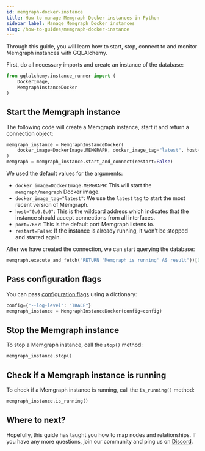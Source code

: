 ```yaml
---
id: memgraph-docker-instance
title: How to manage Memgraph Docker instances in Python
sidebar_label: Manage Memgraph Docker instances
slug: /how-to-guides/memgraph-docker-instance
---
```


Through this guide, you will learn how to start, stop, connect to and monitor
Memgraph instances with GQLAlchemy.

First, do all necessary imports and create an instance of the database:

```python
from gqlalchemy.instance_runner import (
    DockerImage,
    MemgraphInstanceDocker
)
```

## Start the Memgraph instance

The following code will create a Memgraph instance, start it and return a
connection object:

```python
memgraph_instance = MemgraphInstanceDocker(
    docker_image=DockerImage.MEMGRAPH, docker_image_tag="latest", host="0.0.0.0", port=7687
)
memgraph = memgraph_instance.start_and_connect(restart=False)
```

We used the default values for the arguments:

- `docker_image=DockerImage.MEMGRAPH`: This will start the `memgraph/memgraph`
  Docker image.
- `docker_image_tag="latest"`: We use the `latest` tag to start the most recent
  version of Memgraph.
- `host="0.0.0.0"`: This is the wildcard address which indicates that the
  instance should accept connections from all interfaces.
- `port=7687`: This is the default port Memgraph listens to.
- `restart=False`: If the instance is already running, it won't be stopped and
  started again.

After we have created the connection, we can start querying the database:

```python
memgraph.execute_and_fetch("RETURN 'Memgraph is running' AS result"))[0]["result"]
```

## Pass configuration flags

You can pass [configuration flags](/memgraph/reference-guide/configuration)
using a dictionary:

```python
config={"--log-level": "TRACE"}
memgraph_instance = MemgraphInstanceDocker(config=config)
```

## Stop the Memgraph instance

To stop a Memgraph instance, call the `stop()` method:

```python
memgraph_instance.stop()
```

## Check if a Memgraph instance is running

To check if a Memgraph instance is running, call the `is_running()` method:

```python
memgraph_instance.is_running()
```

## Where to next?

Hopefully, this guide has taught you how to map nodes and relationships. If you
have any more questions, join our community and ping us on
[Discord](https://discord.gg/memgraph).
